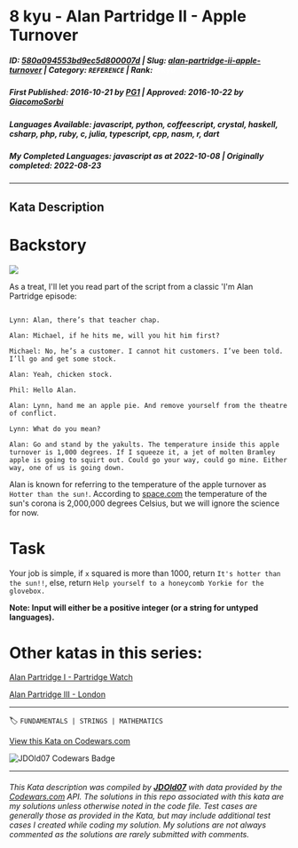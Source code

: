 # 8 kyu - Alan Partridge II - Apple Turnover

##### **ID**: [580a094553bd9ec5d800007d](https://www.codewars.com/kata/580a094553bd9ec5d800007d) | **Slug**: [alan-partridge-ii-apple-turnover](https://www.codewars.com/kata/580a094553bd9ec5d800007d) | **Category**: `REFERENCE` | **Rank**: <span style="color:white">8 kyu</span>

##### **First Published**: 2016-10-21 ***by*** [PG1](https://www.codewars.com/users/PG1) | **Approved**: 2016-10-22 ***by*** [GiacomoSorbi](https://www.codewars.com/users/GiacomoSorbi)

##### **Languages Available**: javascript, python, coffeescript, crystal, haskell, csharp, php, ruby, c, julia, typescript, cpp, nasm, r, dart

##### **My Completed Languages**: javascript ***as at*** 2022-10-08 | **Originally completed**: 2022-08-23

---

## Kata Description


# Backstory

<img src="https://pbs.twimg.com/media/BQRHvcFCQAABGH6.jpg">



As a treat, I'll let you read part of the script from a classic 'I'm Alan Partridge episode:

```

Lynn: Alan, there’s that teacher chap.

Alan: Michael, if he hits me, will you hit him first?

Michael: No, he’s a customer. I cannot hit customers. I’ve been told. I’ll go and get some stock.

Alan: Yeah, chicken stock.

Phil: Hello Alan.

Alan: Lynn, hand me an apple pie. And remove yourself from the theatre of conflict.

Lynn: What do you mean?

Alan: Go and stand by the yakults. The temperature inside this apple turnover is 1,000 degrees. If I squeeze it, a jet of molten Bramley apple is going to squirt out. Could go your way, could go mine. Either way, one of us is going down.

```

Alan is known for referring to the temperature of the apple turnover as `Hotter than the sun!`. According to  <a href="http://www.space.com/17137-how-hot-is-the-sun.html">space.com</a> the temperature of the sun's corona is 2,000,000 degrees Celsius, but we will ignore the science for now. 



# Task

Your job is simple, if `x` squared is more than 1000, return `It's hotter than the sun!!`, else, return `Help yourself to a honeycomb Yorkie for the glovebox.`



**Note: Input will either be a positive integer (or a string for untyped languages).**



# Other katas in this series:

<a href="https://www.codewars.com/kata/alan-partridge-i-partridge-watch">Alan Partridge I - Partridge Watch</a><br>

<a href="https://www.codewars.com/kata/alan-partridge-iii-london">Alan Partridge III - London</a>



---


🏷 `FUNDAMENTALS | STRINGS | MATHEMATICS`


[View this Kata on Codewars.com](https://www.codewars.com/kata/580a094553bd9ec5d800007d)

![](https://www.codewars.com/users/jdold07/badges/large "JDOld07 Codewars Badge")

---

###### *This Kata description was compiled by [**JDOld07**](https://tpstech.dev) with data provided by the [Codewars.com](https://www.codewars.com) API.  The solutions in this repo associated with this kata are my solutions unless otherwise noted in the code file.  Test cases are generally those as provided in the Kata, but may include additional test cases I created while coding my solution.  My solutions are not always commented as the solutions are rarely submitted with comments.*

